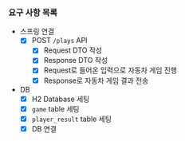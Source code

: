 ### 요구 사항 목록

- 스프링 연결
  - [x] POST `/plays` API
    - [x] Request DTO 작성
    - [x] Response DTO 작성
    - [x] Request로 들어온 입력으로 자동차 게임 진행
    - [x] Response로 자동차 게임 결과 전송

- DB
  - [x] H2 Database 세팅
  - [x] `game` table 세팅
  - [x] `player_result` table 세팅
  - [x] DB 연결
